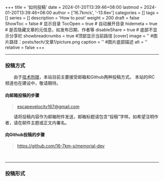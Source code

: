 +++
title = '如何投稿'
date = 2024-01-20T13:39:46+08:00
lastmod = 2024-01-20T13:39:46+08:00
author = ['16.7km/s', '-13.6ev']
categories = []
tags = []
series = []
description = 'How to post'
weight = 200
draft = false
ShowToc = false  # 显示目录
TocOpen = true # 自动展开目录
hidemeta = true # 是否隐藏文章的元信息，如发布日期、作者等
disableShare = true # 底部不显示分享栏
showbreadcrumbs = true #顶部显示当前路径
[cover]
    image = '' #图片路径：posts/tech/文章1/picture.png
    caption = '' #图片底部描述
    alt = ''
    relative = false
+++

----
### 投稿方式

&emsp;&emsp;由于[技术所限][technical_limitations]，本站目前主要接受邮箱和Github两种投稿方式。
本站的IRC频道也在建设中，敬请期待。

#### 向邮箱投稿的步骤

> escapevelocity167@gmail.com  

&emsp;&emsp;请将投稿内容作为邮箱附件发送，邮箱标题请包含“投稿”字样。如希望注明作者，请在邮件主题或正文内署名。

#### 向Github投稿的步骤

> https://github.com/16-7km-s/memorial-dev

&emsp;&emsp;

----
### 投稿形式
&emsp;&emsp;


[technical_limitations]: ../site_status
